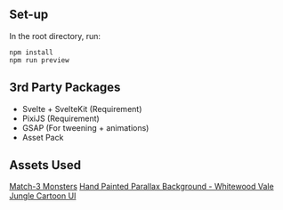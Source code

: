 ## Set-up

In the root directory, run:

```
npm install
npm run preview
```
## 3rd Party Packages
- Svelte + SvelteKit (Requirement)
- PixiJS (Requirement)
- GSAP (For tweening + animations)
- Asset Pack

## Assets Used
[Match-3 Monsters](https://free-game-assets.itch.io/free-monsters-game-assets)
[Hand Painted Parallax Background - Whitewood Vale](https://frostwindz.itch.io/hand-painted-parallax-background-whitewood-vale)
[Jungle Cartoon UI](https://free-game-assets.itch.io/free-jungle-cartoon-gui)
